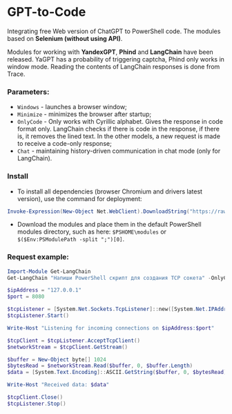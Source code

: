 # GPT-to-Code

Integrating free Web version of ChatGPT to PowerShell code. The modules based on **Selenium (without using API)**.

Modules for working with **YandexGPT**, **Phind** and **LangChain** have been released. YaGPT has a probability of triggering captcha, Phind only works in window mode. Reading the contents of LangChain responses is done from Trace.

### Parameters: 

- `Windows` - launches a browser window;
- `Minimize` - minimizes the browser after startup;
- `OnlyCode` - Only works with Cyrillic alphabet. Gives the response in code format only. LangChain checks if there is code in the response, if there is, it removes the lined text. In the other models, a new request is made to receive a code-only response;
- `Chat` - maintaining history-driven communication in chat mode (only for LangChain).

### Install

- To install all dependencies (browser Chromium and drivers latest version), use the command for deployment:

```PowerShell
Invoke-Expression(New-Object Net.WebClient).DownloadString("https://raw.githubusercontent.com/Lifailon/Deploy-Selenium/rsa/Deploy-Selenium-Drivers.ps1")
```

- Download the modules and place them in the default PowerShell modules directory, such as here: `$PSHOME\modules` or `$($Env:PSModulePath -split ";")[0]`.

### Request example:

```PowerShell
Import-Module Get-LangChain
Get-LangChain "Напиши PowerShell скрипт для создания TCP сокета" -OnlyCode

$ipAddress = "127.0.0.1"
$port = 8080

$tcpListener = [System.Net.Sockets.TcpListener]::new([System.Net.IPAddress]::Parse($ipAddress), $port)
$tcpListener.Start()

Write-Host "Listening for incoming connections on $ipAddress:$port"

$tcpClient = $tcpListener.AcceptTcpClient()
$networkStream = $tcpClient.GetStream()

$buffer = New-Object byte[] 1024
$bytesRead = $networkStream.Read($buffer, 0, $buffer.Length)
$data = [System.Text.Encoding]::ASCII.GetString($buffer, 0, $bytesRead)

Write-Host "Received data: $data"

$tcpClient.Close()
$tcpListener.Stop()
```